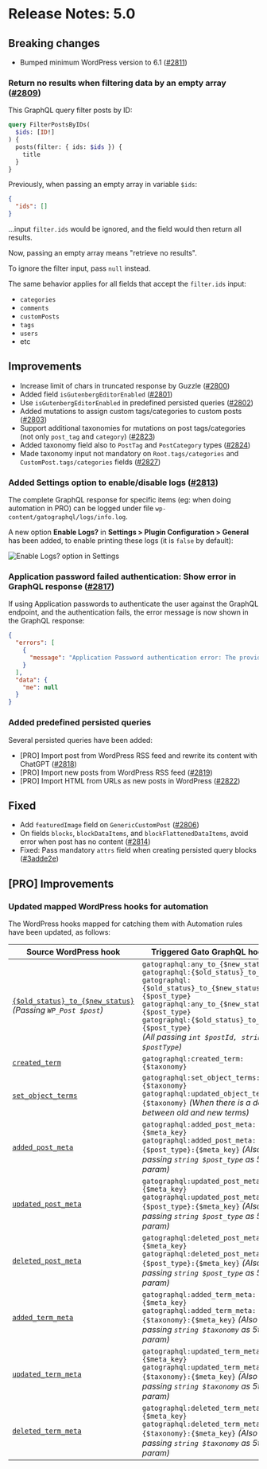 # Release Notes: 5.0

## Breaking changes

- Bumped minimum WordPress version to 6.1 ([#2811](https://github.com/GatoGraphQL/GatoGraphQL/pull/2811))

### Return no results when filtering data by an empty array ([#2809](https://github.com/GatoGraphQL/GatoGraphQL/pull/2809))

This GraphQL query filter posts by ID:

```graphql
query FilterPostsByIDs(
  $ids: [ID!]
) {
  posts(filter: { ids: $ids }) {
    title
  }
}
```

Previously, when passing an empty array in variable `$ids`:

```json
{
  "ids": []
}
```

...input `filter.ids` would be ignored, and the field would then return all results.

Now, passing an empty array means "retrieve no results".

To ignore the filter input, pass `null` instead.

The same behavior applies for all fields that accept the `filter.ids` input:

- `categories`
- `comments`
- `customPosts`
- `tags`
- `users`
- etc

## Improvements

- Increase limit of chars in truncated response by Guzzle ([#2800](https://github.com/GatoGraphQL/GatoGraphQL/pull/2800))
- Added field `isGutenbergEditorEnabled` ([#2801](https://github.com/GatoGraphQL/GatoGraphQL/pull/2801))
- Use `isGutenbergEditorEnabled` in predefined persisted queries ([#2802](https://github.com/GatoGraphQL/GatoGraphQL/pull/2802))
- Added mutations to assign custom tags/categories to custom posts ([#2803](https://github.com/GatoGraphQL/GatoGraphQL/pull/2803))
- Support additional taxonomies for mutations on post tags/categories (not only `post_tag` and `category`) ([#2823](https://github.com/GatoGraphQL/GatoGraphQL/pull/2823))
- Added taxonomy field also to `PostTag` and `PostCategory` types ([#2824](https://github.com/GatoGraphQL/GatoGraphQL/pull/2824))
- Made taxonomy input not mandatory on `Root.tags/categories` and `CustomPost.tags/categories` fields ([#2827](https://github.com/GatoGraphQL/GatoGraphQL/pull/2827))

### Added Settings option to enable/disable logs ([#2813](https://github.com/GatoGraphQL/GatoGraphQL/pull/2813))

The complete GraphQL response for specific items (eg: when doing automation in PRO) can be logged under file `wp-content/gatographql/logs/info.log`.

A new option **Enable Logs?** in **Settings > Plugin Configuration > General** has been added, to enable printing these logs (it is `false` by default):

<div class="img-width-1024" markdown=1>

![Enable Logs? option in Settings](https://github.com/user-attachments/assets/fc523bc0-ccec-4ff0-8d22-b4ccc81563bb "Enable Logs? option in Settings")

</div>

### Application password failed authentication: Show error in GraphQL response ([#2817](https://github.com/GatoGraphQL/GatoGraphQL/pull/2817))

If using Application passwords to authenticate the user against the GraphQL endpoint, and the authentication fails, the error message is now shown in the GraphQL response:

```json
{
  "errors": [
    {
      "message": "Application Password authentication error: The provided password is an invalid application password."
    }
  ],
  "data": {
    "me": null
  }
}
```

### Added predefined persisted queries

Several persisted queries have been added:

- [PRO] Import post from WordPress RSS feed and rewrite its content with ChatGPT ([#2818](https://github.com/GatoGraphQL/GatoGraphQL/pull/2818))
- [PRO] Import new posts from WordPress RSS feed ([#2819](https://github.com/GatoGraphQL/GatoGraphQL/pull/2819))
- [PRO] Import HTML from URLs as new posts in WordPress ([#2822](https://github.com/GatoGraphQL/GatoGraphQL/pull/2822))

## Fixed

- Add `featuredImage` field on `GenericCustomPost` ([#2806](https://github.com/GatoGraphQL/GatoGraphQL/pull/2806))
- On fields `blocks`, `blockDataItems`, and `blockFlattenedDataItems`, avoid error when post has no content ([#2814](https://github.com/GatoGraphQL/GatoGraphQL/pull/2814))
- Fixed: Pass mandatory `attrs` field when creating persisted query blocks ([#3adde2e](https://github.com/GatoGraphQL/GatoGraphQL/commit/3adde2ecffc5e0f60ba7e6bdc75300ddc4a7f3f8))

## [PRO] Improvements

### Updated mapped WordPress hooks for automation

The WordPress hooks mapped for catching them with Automation rules have been updated, as follows:

| Source WordPress hook | Triggered Gato GraphQL hook |
| --- | --- |
| [`{$old_status}_to_{$new_status}`](https://developer.wordpress.org/reference/hooks/old_status_to_new_status/)<br/><em>(Passing `WP_Post $post`)</em> | `gatographql:any_to_{$new_status}`<br/>`gatographql:{$old_status}_to_any`<br/>`gatographql:{$old_status}_to_{$new_status}:{$post_type}`<br/>`gatographql:any_to_{$new_status}:{$post_type}`<br/>`gatographql:{$old_status}_to_any:{$post_type}`<br/><em>(All passing `int $postId, string $postType`)</em> |
| [`created_term`](https://developer.wordpress.org/reference/hooks/created_term/) | `gatographql:created_term:{$taxonomy}` |
| [`set_object_terms`](https://developer.wordpress.org/reference/hooks/set_object_terms/) | `gatographql:set_object_terms:{$taxonomy}`<br/>`gatographql:updated_object_terms:{$taxonomy}` <em>(When there is a delta between old and new terms)</em> |
| [`added_post_meta`](https://developer.wordpress.org/reference/hooks/added_meta_type_meta/) | `gatographql:added_post_meta:{$meta_key}`<br/>`gatographql:added_post_meta:{$post_type}:{$meta_key}` <em>(Also passing `string $post_type` as 5th param)</em> |
| [`updated_post_meta`](https://developer.wordpress.org/reference/hooks/updated_meta_type_meta/) | `gatographql:updated_post_meta:{$meta_key}`<br/>`gatographql:updated_post_meta:{$post_type}:{$meta_key}` <em>(Also passing `string $post_type` as 5th param)</em> |
| [`deleted_post_meta`](https://developer.wordpress.org/reference/hooks/deleted_meta_type_meta/) | `gatographql:deleted_post_meta:{$meta_key}`<br/>`gatographql:deleted_post_meta:{$post_type}:{$meta_key}` <em>(Also passing `string $post_type` as 5th param)</em> |
| [`added_term_meta`](https://developer.wordpress.org/reference/hooks/added_meta_type_meta/) | `gatographql:added_term_meta:{$meta_key}`<br/>`gatographql:added_term_meta:{$taxonomy}:{$meta_key}` <em>(Also passing `string $taxonomy` as 5th param)</em> |
| [`updated_term_meta`](https://developer.wordpress.org/reference/hooks/updated_meta_type_meta/) | `gatographql:updated_term_meta:{$meta_key}`<br/>`gatographql:updated_term_meta:{$taxonomy}:{$meta_key}` <em>(Also passing `string $taxonomy` as 5th param)</em> |
| [`deleted_term_meta`](https://developer.wordpress.org/reference/hooks/deleted_meta_type_meta/) | `gatographql:deleted_term_meta:{$meta_key}`<br/>`gatographql:deleted_term_meta:{$taxonomy}:{$meta_key}` <em>(Also passing `string $taxonomy` as 5th param)</em> |
